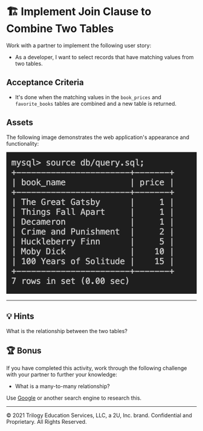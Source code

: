# 🏗️ Implement Join Clause to Combine Two Tables

Work with a partner to implement the following user story:

* As a developer, I want to select records that have matching values from two tables.

## Acceptance Criteria

* It's done when the matching values in the `book_prices` and `favorite_books` tables are combined and a new table is returned. 

## Assets

The following image demonstrates the web application's appearance and functionality:

![Table showing combined data from both tables](./assets/image_1.png)

---

## 💡 Hints

What is the relationship between the two tables? 

## 🏆 Bonus

If you have completed this activity, work through the following challenge with your partner to further your knowledge:

* What is a many-to-many relationship?

Use [Google](https://www.google.com) or another search engine to research this.

---
© 2021 Trilogy Education Services, LLC, a 2U, Inc. brand. Confidential and Proprietary. All Rights Reserved.
